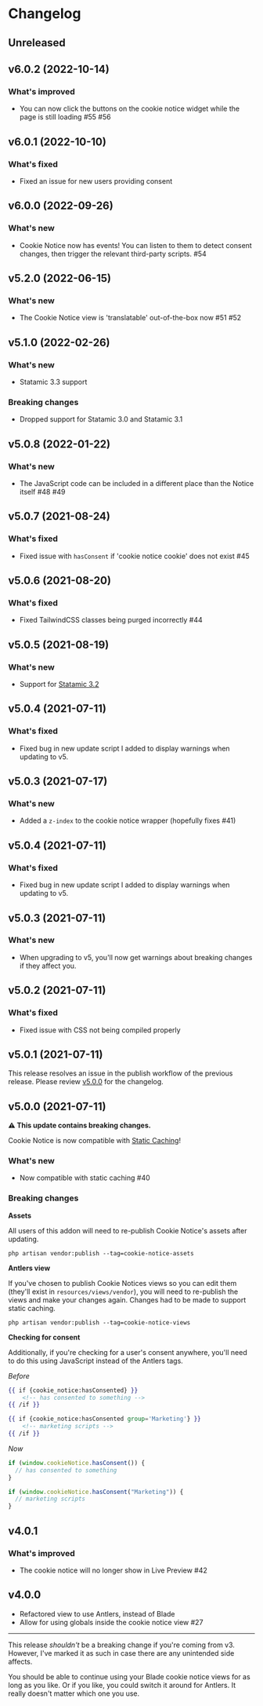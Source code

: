 # Changelog

## Unreleased

## v6.0.2 (2022-10-14)

### What's improved

- You can now click the buttons on the cookie notice widget while the page is still loading #55 #56

## v6.0.1 (2022-10-10)

### What's fixed

- Fixed an issue for new users providing consent

## v6.0.0 (2022-09-26)

### What's new

- Cookie Notice now has events! You can listen to them to detect consent changes, then trigger the relevant third-party scripts. #54

## v5.2.0 (2022-06-15)

### What's new

- The Cookie Notice view is 'translatable' out-of-the-box now #51 #52

## v5.1.0 (2022-02-26)

### What's new

- Statamic 3.3 support

### Breaking changes

- Dropped support for Statamic 3.0 and Statamic 3.1

## v5.0.8 (2022-01-22)

### What's new

- The JavaScript code can be included in a different place than the Notice itself #48 #49

## v5.0.7 (2021-08-24)

### What's fixed

- Fixed issue with `hasConsent` if 'cookie notice cookie' does not exist #45

## v5.0.6 (2021-08-20)

### What's fixed

- Fixed TailwindCSS classes being purged incorrectly #44

## v5.0.5 (2021-08-19)

### What's new

- Support for [Statamic 3.2](https://statamic.com/blog/statamic-3.2-beta)

## v5.0.4 (2021-07-11)

### What's fixed

- Fixed bug in new update script I added to display warnings when updating to v5.

## v5.0.3 (2021-07-17)

### What's new

- Added a `z-index` to the cookie notice wrapper (hopefully fixes #41)

## v5.0.4 (2021-07-11)

### What's fixed

- Fixed bug in new update script I added to display warnings when updating to v5.

## v5.0.3 (2021-07-11)

### What's new

- When upgrading to v5, you'll now get warnings about breaking changes if they affect you.

## v5.0.2 (2021-07-11)

### What's fixed

- Fixed issue with CSS not being compiled properly

## v5.0.1 (2021-07-11)

This release resolves an issue in the publish workflow of the previous release. Please review [v5.0.0](https://github.com/duncanmcclean/cookie-notice/releases/tag/v5.0.0) for the changelog.

## v5.0.0 (2021-07-11)

**⚠️ This update contains breaking changes.**

Cookie Notice is now compatible with [Static Caching](https://statamic.dev/static-caching#content)!

### What's new

- Now compatible with static caching #40

### Breaking changes

**Assets**

All users of this addon will need to re-publish Cookie Notice's assets after updating.

```
php artisan vendor:publish --tag=cookie-notice-assets
```

**Antlers view**

If you've chosen to publish Cookie Notices views so you can edit them (they'll exist in `resources/views/vendor`), you will need to re-publish the views and make your changes again. Changes had to be made to support static caching.

```
php artisan vendor:publish --tag=cookie-notice-views
```

**Checking for consent**

Additionally, if you're checking for a user's consent anywhere, you'll need to do this using JavaScript instead of the Antlers tags.

_Before_

```handlebars
{{ if {cookie_notice:hasConsented} }}
    <!-- has consented to something -->
{{ /if }}

{{ if {cookie_notice:hasConsented group='Marketing'} }}
    <!-- marketing scripts -->
{{ /if }}
```

_Now_

```js
if (window.cookieNotice.hasConsent()) {
  // has consented to something
}

if (window.cookieNotice.hasConsent("Marketing")) {
  // marketing scripts
}
```

## v4.0.1

### What's improved

- The cookie notice will no longer show in Live Preview #42

## v4.0.0

- Refactored view to use Antlers, instead of Blade
- Allow for using globals inside the cookie notice view #27

---

This release _shouldn't_ be a breaking change if you're coming from v3. However, I've marked it as such in case there are any unintended side affects.

You should be able to continue using your Blade cookie notice views for as long as you like. Or if you like, you could switch it around for Antlers. It really doesn't matter which one you use.
